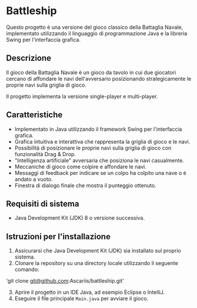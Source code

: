# Battleship

Questo progetto è una versione del gioco classico della Battaglia Navale, implementato utilizzando il linguaggio di programmazione Java e la libreria Swing per l'interfaccia grafica.

## Descrizione

Il gioco della Battaglia Navale è un gioco da tavolo in cui due giocatori cercano di affondare le navi dell'avversario posizionando strategicamente le proprie navi sulla griglia di gioco. 

Il progetto implementa la versione single-player e multi-player.

## Caratteristiche

- Implementato in Java utilizzando il framework Swing per l'interfaccia grafica.
- Grafica intuitiva e interattiva che rappresenta la griglia di gioco e le navi.
- Possibilità di posizionare le proprie navi sulla griglia di gioco con funzionalità Drag & Drop.
- "Intelligenza artificiale" avversaria che posiziona le navi casualmente.
- Meccaniche di gioco come colpire e affondare le navi.
- Messaggi di feedback per indicare se un colpo ha colpito una nave o è andato a vuoto.
- Finestra di dialogo finale che mostra il punteggio ottenuto.

## Requisiti di sistema

- Java Development Kit (JDK) 8 o versione successiva.

## Istruzioni per l'installazione

1. Assicurarsi che Java Development Kit (JDK) sia installato sul proprio sistema.
2. Clonare la repository su una directory locale utilizzando il seguente comando:

'git clone git@github.com:Ascariis/battleship.git'

3. Aprire il progetto in un IDE Java, ad esempio Eclipse o IntelliJ.
4. Eseguire il file principale `Main.java` per avviare il gioco.
